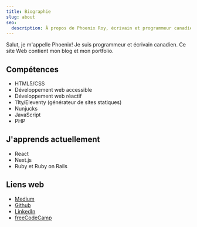 ```yaml
---
title: Biographie
slug: about
seo:
  description: À propos de Phoenix Roy, écrivain et programmeur canadien.
---
```


Salut, je m'appelle Phoenix! Je suis programmeur et écrivain canadien. Ce site Web contient mon blog et mon portfolio.

## Compétences

* HTML5/CSS
* Développement web accessible
* Développement web réactif
* 11ty/Eleventy (générateur de sites statiques)
* Nunjucks
* JavaScript
* PHP

## J'apprends actuellement

* React
* Next.js
* Ruby et Ruby on Rails

## Liens web

* [Medium](https://medium.com/@nebulanix)
* [Github](https://github.com/Phoenix-Roy)
* [LinkedIn](https://www.linkedin.com/in/phoenix-roy-b01a70204)
* [freeCodeCamp](https://www.freecodecamp.org/royphoenix)
